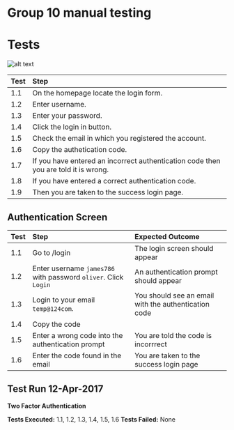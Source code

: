# Group 10 manual testing

# Tests

![alt text](https://github.com/UOL-CS/co2015-16-17-group-10/blob/master/0_docs/ManualTestEvidence/authenticationTest.png)

| Test | Step |
|----|:-----|
| 1.1 | On the homepage locate the login form.    |
| 1.2 | Enter username. |
| 1.3 | Enter your password. | 
| 1.4 | Click the login in button.|
| 1.5 | Check the email in which you registered the account.|
| 1.6 | Copy the authetication code.|
| 1.7 | If you have entered an incorrect authentication code then you are told it is wrong.|
| 1.8 | If you have entered a correct authentication code.|
| 1.9 | Then you are taken to the success login page.|

## Authentication Screen

| Test | Step | Expected Outcome |
|----|:-----|:-----|
| 1.1 | Go to /login    | The login screen should appear |
| 1.2 | Enter username `james786` with password `oliver`. Click `Login` | An authentication prompt should appear |
| 1.3 | Login to your email `temp@124com`. | You should see an email with the authentication code |
| 1.4 | Copy the code | |
| 1.5 | Enter a wrong code into the authentication prompt | You are told the code is incorrrect |
| 1.6 | Enter the code found in the email | You are taken to the success login page |

## Test Run 12-Apr-2017
**Two Factor Authentication**

**Tests Executed:** 1.1, 1.2, 1.3, 1.4, 1.5, 1.6
**Tests Failed:** None 
